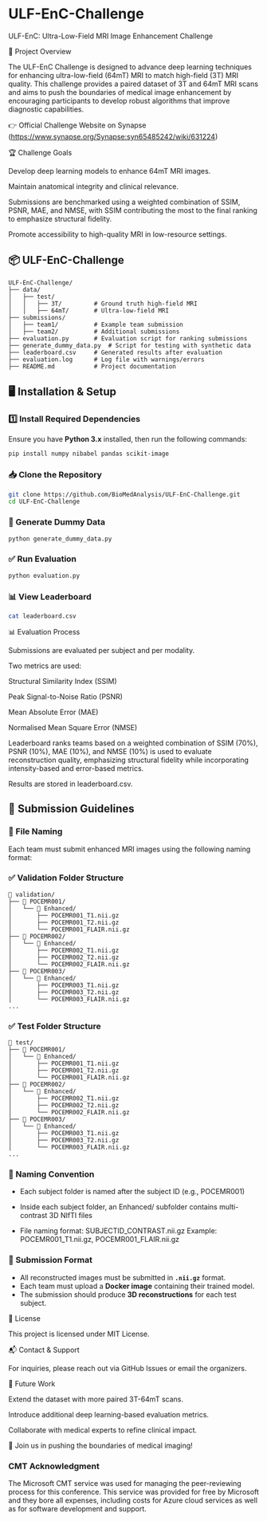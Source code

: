 # ULF-EnC-Challenge
ULF-EnC: Ultra-Low-Field MRI Image Enhancement Challenge

📌 Project Overview

The ULF-EnC Challenge is designed to advance deep learning techniques for enhancing ultra-low-field (64mT) MRI to match high-field (3T) MRI quality. This challenge provides a paired dataset of 3T and 64mT MRI scans and aims to push the boundaries of medical image enhancement by encouraging participants to develop robust algorithms that improve diagnostic capabilities.

👉 Official Challenge Website on Synapse (https://www.synapse.org/Synapse:syn65485242/wiki/631224)

🏆 Challenge Goals

Develop deep learning models to enhance 64mT MRI images.

Maintain anatomical integrity and clinical relevance.

Submissions are benchmarked using a weighted combination of SSIM, PSNR, MAE, and NMSE, with SSIM contributing the most to the final ranking to emphasize structural fidelity.

Promote accessibility to high-quality MRI in low-resource settings.

## 📦 ULF-EnC-Challenge

```
ULF-EnC-Challenge/
├── data/
│   ├── test/
│   │   ├── 3T/         # Ground truth high-field MRI
│   │   ├── 64mT/       # Ultra-low-field MRI
├── submissions/
│   ├── team1/          # Example team submission
│   ├── team2/          # Additional submissions
├── evaluation.py       # Evaluation script for ranking submissions
├── generate_dummy_data.py  # Script for testing with synthetic data
├── leaderboard.csv     # Generated results after evaluation
├── evaluation.log      # Log file with warnings/errors
├── README.md           # Project documentation
```

## 🖥️ Installation & Setup

### 1️⃣ Install Required Dependencies

Ensure you have **Python 3.x** installed, then run the following commands:

```bash
pip install numpy nibabel pandas scikit-image
```

### 📥 Clone the Repository

```bash
git clone https://github.com/BioMedAnalysis/ULF-EnC-Challenge.git
cd ULF-EnC-Challenge
```

### 🧪 Generate Dummy Data

```bash
python generate_dummy_data.py
```

### ✅ Run Evaluation

```bash
python evaluation.py
```

### 📊 View Leaderboard

```bash
cat leaderboard.csv
```

📊 Evaluation Process

Submissions are evaluated per subject and per modality.

Two metrics are used:

Structural Similarity Index (SSIM)

Peak Signal-to-Noise Ratio (PSNR)

Mean Absolute Error (MAE)

Normalised Mean Square Error (NMSE)

Leaderboard ranks teams based on a weighted combination of SSIM (70%), PSNR (10%), MAE (10%), and NMSE (10%) is used to evaluate reconstruction quality, emphasizing structural fidelity while incorporating intensity-based and error-based metrics.

Results are stored in leaderboard.csv.

## 🚀 Submission Guidelines

### 🔹 File Naming

Each team must submit enhanced MRI images using the following naming format:

### ✅ Validation Folder Structure

```
📁 validation/
├── 📁 POCEMR001/
│   └── 📁 Enhanced/
│       ├── POCEMR001_T1.nii.gz
│       ├── POCEMR001_T2.nii.gz
│       └── POCEMR001_FLAIR.nii.gz
├── 📁 POCEMR002/
│   └── 📁 Enhanced/
│       ├── POCEMR002_T1.nii.gz
│       ├── POCEMR002_T2.nii.gz
│       └── POCEMR002_FLAIR.nii.gz
├── 📁 POCEMR003/
│   └── 📁 Enhanced/
│       ├── POCEMR003_T1.nii.gz
│       ├── POCEMR003_T2.nii.gz
│       └── POCEMR003_FLAIR.nii.gz
...
```
### ✅ Test Folder Structure

```
📁 test/
├── 📁 POCEMR001/
│   └── 📁 Enhanced/
│       ├── POCEMR001_T1.nii.gz
│       ├── POCEMR001_T2.nii.gz
│       └── POCEMR001_FLAIR.nii.gz
├── 📁 POCEMR002/
│   └── 📁 Enhanced/
│       ├── POCEMR002_T1.nii.gz
│       ├── POCEMR002_T2.nii.gz
│       └── POCEMR002_FLAIR.nii.gz
├── 📁 POCEMR003/
│   └── 📁 Enhanced/
│       ├── POCEMR003_T1.nii.gz
│       ├── POCEMR003_T2.nii.gz
│       └── POCEMR003_FLAIR.nii.gz
...
```
### 🔹 Naming Convention
- Each subject folder is named after the subject ID (e.g., POCEMR001)

- Inside each subject folder, an Enhanced/ subfolder contains multi-contrast 3D NIfTI files

- File naming format:
SUBJECTID_CONTRAST.nii.gz
Example: POCEMR001_T1.nii.gz, POCEMR001_FLAIR.nii.gz

### 🔹 Submission Format

- All reconstructed images must be submitted in **`.nii.gz`** format.
- Each team must upload a **Docker image** containing their trained model.
- The submission should produce **3D reconstructions** for each test subject.


📜 License

This project is licensed under MIT License.

📬 Contact & Support

For inquiries, please reach out via GitHub Issues or email the organizers.

🎯 Future Work

Extend the dataset with more paired 3T-64mT scans.

Introduce additional deep learning-based evaluation metrics.

Collaborate with medical experts to refine clinical impact.

🚀 Join us in pushing the boundaries of medical imaging!

### CMT Acknowledgment

The Microsoft CMT service was used for managing the peer-reviewing process for this conference. This service was provided for free by Microsoft and they bore all expenses, including costs for Azure cloud services as well as for software development and support.

